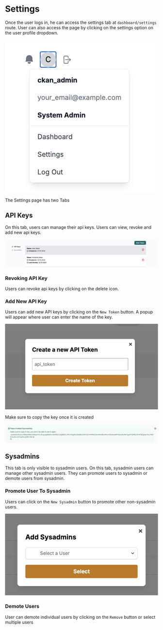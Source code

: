 # Settings

Once the user logs in, he can access the settings tab at `dashboard/settings` route.
User can also access the page by clicking on the settings option on the user profile dropdown.

![Drop Down](dropdown.png)

The Settings page has two Tabs

## API Keys

On this tab, users can manage their api keys. Users can view, revoke and add new api keys.

![API Keys](apikeystab.png)

### Revoking API Key

Users can revoke api keys by clicking on the delete icon.

### Add New API Key

Users can add new API keys by clicking on the `New Token` button. A popup will appear where user can enter the name of the key.

![New Key](newtoken.png)

Make sure to copy the key once it is created

![Copy Key](copykey.png)

## Sysadmins

This tab is only visible to sysadmin users. On this tab, sysadmin users can manage other sysadmin users.
They can promote users to sysadmin or demote users from sysadmin.

### Promote User To Sysadmin

Users can click on the `New Sysadmin` button to promote other non-sysadmin users.

![Add Sysadmin](addsysadmin.png)

### Demote Users

User can demote individual users by clicking on the `Remove` button or select multiple users
